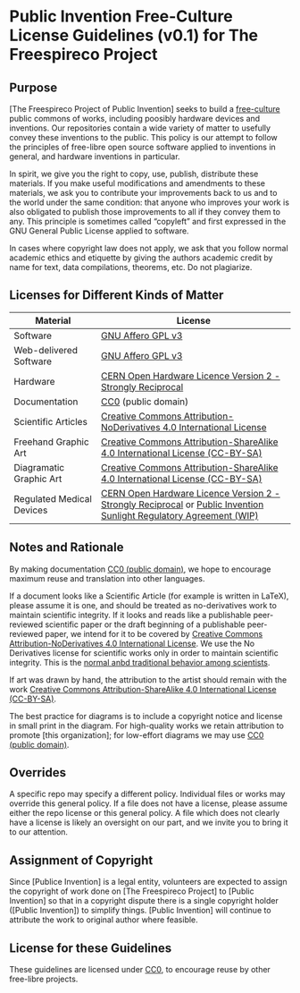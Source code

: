 # Public Invention Free-Culture License Guidelines (v0.1) for The Freespireco Project


## Purpose

\[The Freespireco Project of Public Invention\] seeks to build a [free-culture](https://en.wikipedia.org/wiki/Free-culture_movement) public commons of works, 
including poosibly
hardware devices and inventions. 
Our repositories contain a wide variety of matter to usefully convey these inventions to the public. 
This policy is our attempt to follow the principles of free-libre open source software applied to inventions in general, and hardware inventions in particular.

In spirit, we give you the right to copy, use, publish, distribute these materials. 
If you make useful modifications and amendments to these materials, we ask you to contribute your improvements back to us and to the world under the same
condition: that anyone who improves your work is also obligated to publish those improvements to all if they convey them to any. 
This principle is sometimes called “copyleft” and first expressed in the GNU General Public License applied to software.

In cases where copyright law does not apply, we ask that you follow normal academic ethics and etiquette by giving the authors academic credit 
by name for text, data compilations, theorems, etc. Do not plagiarize. 

## Licenses for Different Kinds of Matter

Material | License
------------ | -------------
Software | [GNU Affero GPL v3](https://www.gnu.org/licenses/agpl-3.0.en.html)
Web-delivered Software | [GNU Affero GPL v3](https://www.gnu.org/licenses/agpl-3.0.en.html)
Hardware | [CERN Open Hardware Licence Version 2 - Strongly Reciprocal](https://ohwr.org/cern_ohl_s_v2.txt)
Documentation | [CC0](https://creativecommons.org/publicdomain/zero/1.0/) (public domain) 
Scientific Articles | [Creative Commons Attribution-NoDerivatives 4.0 International License](https://creativecommons.org/licenses/by-nd/4.0/)
Freehand Graphic Art | [Creative Commons Attribution-ShareAlike 4.0 International License (CC-BY-SA)](https://creativecommons.org/licenses/by-sa/4.0/)
Diagramatic Graphic Art | [Creative Commons Attribution-ShareAlike 4.0 International License (CC-BY-SA)](https://creativecommons.org/licenses/by-sa/4.0/)
Regulated Medical Devices | [CERN Open Hardware Licence Version 2 - Strongly Reciprocal](https://ohwr.org/cern_ohl_s_v2.txt) or [Public Invention Sunlight Regulatory Agreement (WIP)](https://github.com/PubInv/RegulatorySunlight)

## Notes and Rationale
By making documentation [CC0 (public domain)](https://creativecommons.org/publicdomain/zero/1.0/), we hope to encourage maximum reuse and translation into other languages.

If a document looks like a Scientific Article (for example is written in LaTeX), please assume it is one, and should be treated as no-derivatives work to maintain scientific integrity.
If it looks and reads like a publishable peer-reviewed scientific paper or the draft beginning of a publishable peer-reviewed paper, 
we intend for it to be covered by [Creative Commons Attribution-NoDerivatives 4.0 International License](https://creativecommons.org/licenses/by-nd/4.0/). 
We use the No Derivatives license for scientific works only in order to maintain scientific integrity. 
This is the [normal anbd traditional behavior among scientists](https://medium.com/hackernoon/a-disconnect-between-the-free-software-movement-and-open-science-c5f0f0b408f2).

If art was drawn by hand, the attribution to the artist should remain with the work [Creative Commons Attribution-ShareAlike 4.0 International License (CC-BY-SA)](https://creativecommons.org/licenses/by-sa/4.0/).

The best practice for diagrams is to include a copyright notice and license in small print in the diagram. For high-quality works we retain attribution 
to promote \[this organization\]; for low-effort diagrams we may use [CC0 (public domain)](https://creativecommons.org/publicdomain/zero/1.0/).

## Overrides

A specific repo may specify a different policy. Individual files or works may override this general policy. 
If a file does not have a license, please assume either the repo license or this general policy. 
A file which does not clearly have a license is likely an oversight on our part, and we invite you to bring it to our attention.

## Assignment of Copyright
Since \[Publice Invention\] is a legal entity, volunteers are expected to assign the copyright of work done on \[The Freespireco Project\] to \[Public Invention\] 
so that in a copyright dispute there is a single copyright holder 
(\[Public Invention\]) to simplify things. \[Public Invention\] will continue to attribute the work to original author where feasible.

## License for these Guidelines

These guidelines are licensed under [CC0](https://creativecommons.org/publicdomain/zero/1.0/), to encourage reuse by other free-libre projects.


